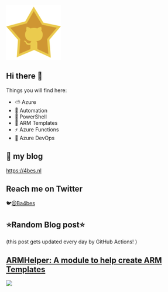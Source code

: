 ![Github Star](Assets/github-stars-logo_Color.png)

## Hi there 👋

Things you will find here:
- ⛅ Azure
- 🚗 Automation
- 🐚 PowerShell
- 💪 ARM Templates
- ⚡ Azure Functions
- 🚀 Azure DevOps


## 📝 my blog
<https://4bes.nl>

## Reach me on Twitter
🐦[@Ba4bes](https://twitter.com/Ba4bes)

<!---
- 🔭 I’m currently working on ...
- 🌱 I’m currently learning ...
- 👯 I’m looking to collaborate on ...
- 🤔 I’m looking for help with ...
- 💬 Ask me about ...
- 📫 How to reach me: ...
- 😄 Pronouns: ...
- ⚡ Fun fact: I have a standard poodle 🐩

-->

## ⭐Random Blog post⭐

(this post gets updated every day by GitHub Actions! )

<!-- Link -->
## [ARMHelper: A module to help create ARM Templates](https://4bes.nl/2019/04/11/armhelper-a-module-to-help-create-arm-templates/)

<a href="https://4bes.nl/2019/04/11/armhelper-a-module-to-help-create-arm-templates/"><img src="https://4bes.nl/wp-content/uploads/2019/04/ARMhelper.png" height="250px"></a>

